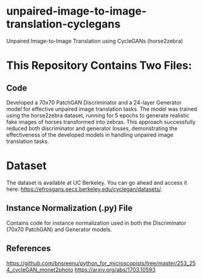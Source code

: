 # unpaired-image-to-image-translation-cyclegans
Unpaired Image-to-Image Translation using CycleGANs (horse2zebra)

# This Repository Contains Two Files:
## Code
Developed a 70x70 PatchGAN Discriminator and a 24-layer Generator model for effective unpaired image translation tasks. The model was trained using the horse2zebra dataset, running for 5 epochs to generate realistic fake images of horses transformed into zebras. This approach successfully reduced both discriminator and generator losses, demonstrating the effectiveness of the developed models in handling unpaired image translation tasks.

# Dataset
The dataset is available at UC Berkeley. You can go ahead and access it here: https://efrosgans.eecs.berkeley.edu/cyclegan/datasets/.

## Instance Normalization (.py) File
Contains code for instance normalization used in both the Discriminator (70x70 PatchGAN) and Generator models.

## References
https://github.com/bnsreenu/python_for_microscopists/tree/master/253_254_cycleGAN_monet2photo
https://arxiv.org/abs/1703.10593
